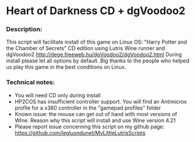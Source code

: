 # Heart of Darkness CD + dgVoodoo2

### Description:
This script will facilitate install of this game on Linux OS:
"Harry Potter and the Chamber of Secrets" CD edition using Lutris Wine runner and dgVoodoo2 http://dege.freeweb.hu/dgVoodoo2/dgVoodoo2.html
During install please let all options by default.
Big thanks to the people who helped us play this game in the best conditions on Linux.


### Technical notes:
- You will need CD only during install
- HP2COS has insufficient controller support. You will find an Antimicrox profile for a x360 controller in the "gamepad profiles" folder
- Known issue: the mouse can get out of hand with most versions of WIne. Reason why this script will install and use Wine version 4.21
- Please report issue concerning this script on my github page:
https://github.com/legluondunet/MyLittleLutrisScripts
